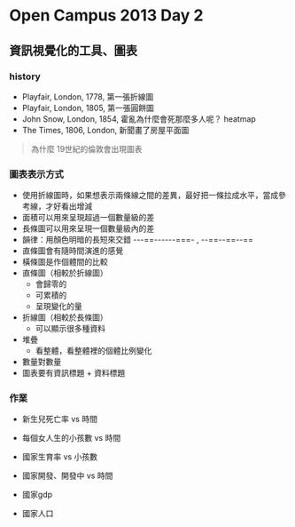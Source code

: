 
Open Campus 2013 Day 2
===========================

資訊視覺化的工具、圖表
---------------------------


### history
  - Playfair, London, 1778, 第一張折線圖
  - Playfair, London, 1805, 第一張圓餅圖
  - John Snow, London, 1854, 霍亂為什麼會死那麼多人呢？ heatmap
  - The Times, 1806, London, 新聞畫了房屋平面圖

> 為什麼 19世紀的倫敦會出現圖表

### 圖表表示方式
  - 使用折線圖時，如果想表示兩條線之間的差異，最好把一條拉成水平，當成參考線，才好看出增減
  - 面積可以用來呈現超過一個數量級的差
  - 長條圖可以用來呈現一個數量級內的差
  - 韻律：用顏色明暗的長短來交錯 ---==------===-  , --==--==--==
  - 直條圖會有隨時間演進的感覺
  - 橫條圖是作個體間的比較
  - 直條圖（相較於折線圖）
    - 會歸零的
    - 可累積的
    - 呈現變化的量
  - 折線圖（相較於長條圖）
    - 可以顯示很多種資料
  - 堆疊
    - 看整體，看整體裡的個體比例變化
  - 數量對數量
  - 圖表要有資訊標題 + 資料標題

### 作業

  - 新生兒死亡率 vs 時間
  - 每個女人生的小孩數 vs 時間 
  - 國家生育率 vs 小孩數
  - 國家開發、開發中 vs 時間


  - 國家gdp
  - 國家人口
